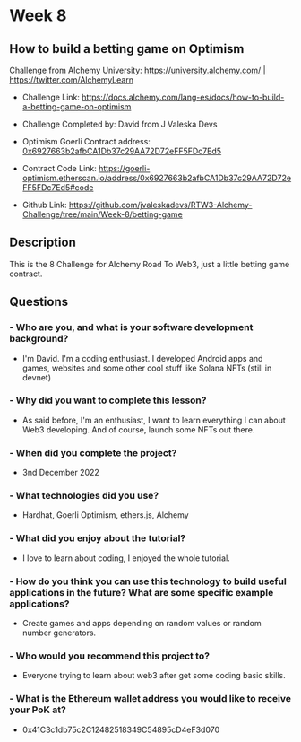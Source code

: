 # Week 8
## How to build a betting game on Optimism

Challenge from Alchemy University: https://university.alchemy.com/ | https://twitter.com/AlchemyLearn

- Challenge Link: https://docs.alchemy.com/lang-es/docs/how-to-build-a-betting-game-on-optimism

- Challenge Completed by: David from J Valeska Devs

- Optimism Goerli Contract address: [0x6927663b2afbCA1Db37c29AA72D72eFF5FDc7Ed5](https://goerli-optimism.etherscan.io/address/0x6927663b2afbCA1Db37c29AA72D72eFF5FDc7Ed5)

- Contract Code Link: https://goerli-optimism.etherscan.io/address/0x6927663b2afbCA1Db37c29AA72D72eFF5FDc7Ed5#code

- Github Link: https://github.com/jvaleskadevs/RTW3-Alchemy-Challenge/tree/main/Week-8/betting-game


## Description

This is the 8 Challenge for Alchemy Road To Web3, just a little betting game contract.

## Questions

### - Who are you, and what is your software development background?
- I'm David. I'm a coding enthusiast. I developed Android apps and games, websites and some other cool stuff like Solana NFTs (still in devnet)

### - Why did you want to complete this lesson?
- As said before, I'm an enthusiast, I want to learn everything I can about Web3 developing. And of course, launch some NFTs out there.

### - When did you complete the project?
- 3nd December 2022

### - What technologies did you use?
- Hardhat, Goerli Optimism, ethers.js, Alchemy   

### - What did you enjoy about the tutorial?
- I love to learn about coding, I enjoyed the whole tutorial.

### - How do you think you can use this technology to build useful applications in the future? What are some specific example applications?
- Create games and apps depending on random values or random number generators.

### - Who would you recommend this project to?
- Everyone trying to learn about web3 after get some coding basic skills.

### - What is the Ethereum wallet address you would like to receive your PoK at?
- 0x41C3c1db75c2C12482518349C54895cD4eF3d070





